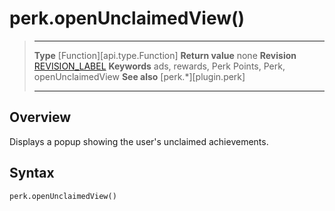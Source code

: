 # perk.openUnclaimedView()

> --------------------- ------------------------------------------------------------------------------------------
> __Type__              [Function][api.type.Function]
> __Return value__      none
> __Revision__          [REVISION_LABEL](REVISION_URL)
> __Keywords__          ads, rewards, Perk Points, Perk, openUnclaimedView
> __See also__          [perk.*][plugin.perk]
> --------------------- ------------------------------------------------------------------------------------------


## Overview

Displays a popup showing the user's unclaimed achievements.


## Syntax

	perk.openUnclaimedView()
